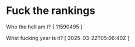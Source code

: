 # Fuck the rankings

Who the hell am I?
{ 11590495 }

What fucking year is it?
[ 2025-03-22T05:06:40Z ]
